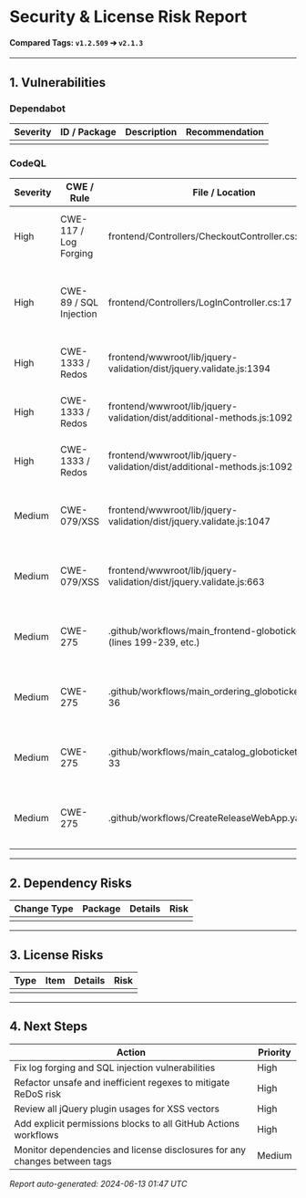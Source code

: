 # Security & License Risk Report

#### Compared Tags: `v1.2.509` ➔ `v2.1.3`

---

## 1. Vulnerabilities

### Dependabot
| Severity | ID / Package | Description | Recommendation |
|----------|--------------|-------------|----------------|
|          |              |             |                |

### CodeQL
| Severity | CWE / Rule | File / Location | Description | Recommendation |
|----------|------------|-----------------|-------------|----------------|
| High | CWE-117 / Log Forging | frontend/Controllers/CheckoutController.cs:51 | Log entries created from user input (CodeQL log-forging) | Sanitize user input before logging |
| High | CWE-89 / SQL Injection | frontend/Controllers/LogInController.cs:17 | SQL query built from user-controlled sources (CodeQL sql-injection) | Use parameterized queries, validate inputs |
| High | CWE-1333 / Redos | frontend/wwwroot/lib/jquery-validation/dist/jquery.validate.js:1394 | Inefficient regular expression, potential ReDoS | Refactor regex for efficiency, input validation |
| High | CWE-1333 / Redos | frontend/wwwroot/lib/jquery-validation/dist/additional-methods.js:1092 | Inefficient regular expression, potential ReDoS | Refactor regex for efficiency, input validation |
| High | CWE-1333 / Redos | frontend/wwwroot/lib/jquery-validation/dist/additional-methods.js:1092 | Inefficient regular expression, potential ReDoS | Refactor regex for efficiency, input validation |
| Medium | CWE-079/XSS | frontend/wwwroot/lib/jquery-validation/dist/jquery.validate.js:1047 | Unsafe jQuery plugin, possible XSS (CodeQL unsafe-jquery-plugin) | Review plugin usage, sanitize plugin options |
| Medium | CWE-079/XSS | frontend/wwwroot/lib/jquery-validation/dist/jquery.validate.js:663 | Unsafe jQuery plugin, possible XSS (CodeQL unsafe-jquery-plugin) | Review plugin usage, sanitize plugin options |
| Medium | CWE-275 | .github/workflows/main_frontend-globoticket.yml (lines 199-239, etc.) | GitHub Actions workflow missing explicit GITHUB_TOKEN permissions | Add an explicit permissions block to workflows |
| Medium | CWE-275 | .github/workflows/main_ordering_globoticket.yml:14-36 | GitHub Actions workflow missing explicit GITHUB_TOKEN permissions | Add an explicit permissions block to workflows |
| Medium | CWE-275 | .github/workflows/main_catalog_globoticket.yml:11-33 | GitHub Actions workflow missing explicit GITHUB_TOKEN permissions | Add an explicit permissions block to workflows |
| Medium | CWE-275 | .github/workflows/CreateReleaseWebApp.yaml:6-74 | GitHub Actions workflow missing explicit GITHUB_TOKEN permissions | Add an explicit permissions block to workflows |

---

## 2. Dependency Risks
| Change Type | Package | Details | Risk |
|-------------|---------|---------|------|
|             |         |         |      |

---

## 3. License Risks
| Type | Item | Details | Risk |
|------|------|---------|------|
|      |      |         |      |

---

## 4. Next Steps
| Action | Priority |
|--------|----------|
| Fix log forging and SQL injection vulnerabilities | High |
| Refactor unsafe and inefficient regexes to mitigate ReDoS risk | High |
| Review all jQuery plugin usages for XSS vectors | High |
| Add explicit permissions blocks to all GitHub Actions workflows | High |
| Monitor dependencies and license disclosures for any changes between tags | Medium |


_Report auto-generated: 2024-06-13 01:47 UTC_